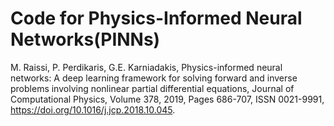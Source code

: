 # Code for Physics-Informed Neural Networks(PINNs)

M. Raissi, P. Perdikaris, G.E. Karniadakis,
Physics-informed neural networks: A deep learning framework for solving forward and inverse problems involving nonlinear partial differential equations,
Journal of Computational Physics,
Volume 378,
2019,
Pages 686-707,
ISSN 0021-9991,
https://doi.org/10.1016/j.jcp.2018.10.045.
